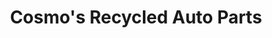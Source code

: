 ---
title: "Cosmo's Recycled Auto Parts"
url: /bayville/cosmos-recycled-auto-parts/
shop: Autoteile
---